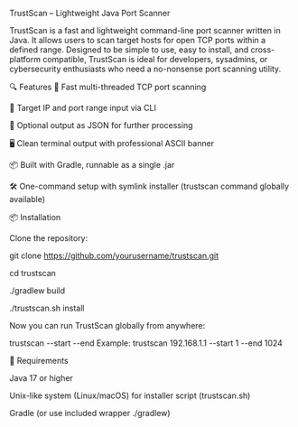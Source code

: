 TrustScan – Lightweight Java Port Scanner

TrustScan is a fast and lightweight command-line port scanner written in Java. It allows users to scan target hosts for open TCP ports within a defined range. Designed to be simple to use, easy to install, and cross-platform compatible, TrustScan is ideal for developers, sysadmins, or cybersecurity enthusiasts who need a no-nonsense port scanning utility.

🔍 Features
🚀 Fast multi-threaded TCP port scanning

🎯 Target IP and port range input via CLI

💾 Optional output as JSON for further processing

🖥️ Clean terminal output with professional ASCII banner

📦 Built with Gradle, runnable as a single .jar

🛠️ One-command setup with symlink installer (trustscan command globally available)

📦 Installation

Clone the repository:

git clone https://github.com/yourusername/trustscan.git

cd trustscan

./gradlew build

./trustscan.sh install

Now you can run TrustScan globally from anywhere:

trustscan <target-ip> --start <port> --end <port>
Example:
trustscan 192.168.1.1 --start 1 --end 1024

🧰 Requirements

Java 17 or higher

Unix-like system (Linux/macOS) for installer script (trustscan.sh)

Gradle (or use included wrapper ./gradlew)

